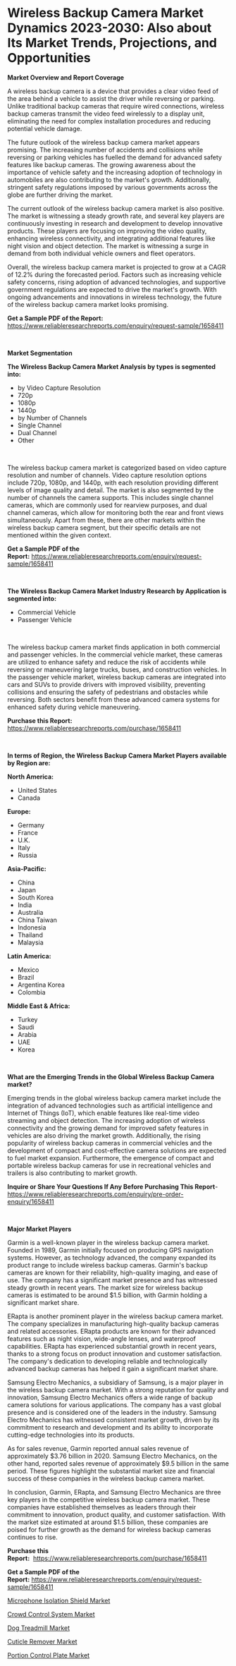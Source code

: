 <p><h1>Wireless Backup Camera Market Dynamics 2023-2030: Also about Its Market Trends, Projections, and Opportunities</h1></p><p><strong>Market Overview and Report Coverage</strong></p>
<p><p>A wireless backup camera is a device that provides a clear video feed of the area behind a vehicle to assist the driver while reversing or parking. Unlike traditional backup cameras that require wired connections, wireless backup cameras transmit the video feed wirelessly to a display unit, eliminating the need for complex installation procedures and reducing potential vehicle damage.</p><p>The future outlook of the wireless backup camera market appears promising. The increasing number of accidents and collisions while reversing or parking vehicles has fuelled the demand for advanced safety features like backup cameras. The growing awareness about the importance of vehicle safety and the increasing adoption of technology in automobiles are also contributing to the market's growth. Additionally, stringent safety regulations imposed by various governments across the globe are further driving the market.</p><p>The current outlook of the wireless backup camera market is also positive. The market is witnessing a steady growth rate, and several key players are continuously investing in research and development to develop innovative products. These players are focusing on improving the video quality, enhancing wireless connectivity, and integrating additional features like night vision and object detection. The market is witnessing a surge in demand from both individual vehicle owners and fleet operators.</p><p>Overall, the wireless backup camera market is projected to grow at a CAGR of 12.2% during the forecasted period. Factors such as increasing vehicle safety concerns, rising adoption of advanced technologies, and supportive government regulations are expected to drive the market's growth. With ongoing advancements and innovations in wireless technology, the future of the wireless backup camera market looks promising.</p></p>
<p><strong>Get a Sample PDF of the Report:</strong> <a href="https://www.reliableresearchreports.com/enquiry/request-sample/1658411">https://www.reliableresearchreports.com/enquiry/request-sample/1658411</a></p>
<p>&nbsp;</p>
<p><strong>Market Segmentation</strong></p>
<p><strong>The Wireless Backup Camera Market Analysis by types is segmented into:</strong></p>
<p><ul><li>by Video Capture Resolution</li><li>720p</li><li>1080p</li><li>1440p</li><li>by Number of Channels</li><li>Single Channel</li><li>Dual Channel</li><li>Other</li></ul></p>
<p>&nbsp;</p>
<p><p>The wireless backup camera market is categorized based on video capture resolution and number of channels. Video capture resolution options include 720p, 1080p, and 1440p, with each resolution providing different levels of image quality and detail. The market is also segmented by the number of channels the camera supports. This includes single channel cameras, which are commonly used for rearview purposes, and dual channel cameras, which allow for monitoring both the rear and front views simultaneously. Apart from these, there are other markets within the wireless backup camera segment, but their specific details are not mentioned within the given context.</p></p>
<p><strong>Get a Sample PDF of the Report:</strong>&nbsp;<a href="https://www.reliableresearchreports.com/enquiry/request-sample/1658411">https://www.reliableresearchreports.com/enquiry/request-sample/1658411</a></p>
<p>&nbsp;</p>
<p><strong>The Wireless Backup Camera Market Industry Research by Application is segmented into:</strong></p>
<p><ul><li>Commercial Vehicle</li><li>Passenger Vehicle</li></ul></p>
<p>&nbsp;</p>
<p><p>The wireless backup camera market finds application in both commercial and passenger vehicles. In the commercial vehicle market, these cameras are utilized to enhance safety and reduce the risk of accidents while reversing or maneuvering large trucks, buses, and construction vehicles. In the passenger vehicle market, wireless backup cameras are integrated into cars and SUVs to provide drivers with improved visibility, preventing collisions and ensuring the safety of pedestrians and obstacles while reversing. Both sectors benefit from these advanced camera systems for enhanced safety during vehicle maneuvering.</p></p>
<p><strong>Purchase this Report:</strong>&nbsp; <a href="https://www.reliableresearchreports.com/purchase/1658411">https://www.reliableresearchreports.com/purchase/1658411</a></p>
<p>&nbsp;</p>
<p><strong>In terms of Region, the Wireless Backup Camera Market Players available by Region are:</strong></p>
<p>
    <p> <strong> North America: </strong>
        <ul>
            <li>United States</li>
            <li>Canada</li>
        </ul>
        </p> 
    <p> <strong> Europe: </strong>
        <ul>
            <li>Germany</li>
            <li>France</li>
            <li>U.K.</li>
            <li>Italy</li>
            <li>Russia</li>
        </ul>
        </p> 
    <p> <strong> Asia-Pacific: </strong>
        <ul>
            <li>China</li>
            <li>Japan</li>
            <li>South Korea</li>
            <li>India</li>
            <li>Australia</li>
            <li>China Taiwan</li>
            <li>Indonesia</li>
            <li>Thailand</li>
            <li>Malaysia</li>
        </ul>
        </p> 
    <p> <strong> Latin America: </strong>
        <ul>
            <li>Mexico</li>
            <li>Brazil</li>
            <li>Argentina Korea</li>
            <li>Colombia</li>
        </ul>
        </p> 
    <p> <strong> Middle East & Africa: </strong>
        <ul>
            <li>Turkey</li>
            <li>Saudi</li>
            <li>Arabia</li>
            <li>UAE</li>
            <li>Korea</li>
        </ul>
    </p>
    </p>
<p>&nbsp;</p>
<p><strong>What are the Emerging Trends in the Global Wireless Backup Camera market?</strong></p>
<p><p>Emerging trends in the global wireless backup camera market include the integration of advanced technologies such as artificial intelligence and Internet of Things (IoT), which enable features like real-time video streaming and object detection. The increasing adoption of wireless connectivity and the growing demand for improved safety features in vehicles are also driving the market growth. Additionally, the rising popularity of wireless backup cameras in commercial vehicles and the development of compact and cost-effective camera solutions are expected to fuel market expansion. Furthermore, the emergence of compact and portable wireless backup cameras for use in recreational vehicles and trailers is also contributing to market growth.</p></p>
<p><strong>Inquire or Share Your Questions If Any Before Purchasing This Report</strong>- <a href="https://www.reliableresearchreports.com/enquiry/pre-order-enquiry/1658411">https://www.reliableresearchreports.com/enquiry/pre-order-enquiry/1658411</a></p>
<p>&nbsp;</p>
<p><strong>Major Market Players</strong></p>
<p><p>Garmin is a well-known player in the wireless backup camera market. Founded in 1989, Garmin initially focused on producing GPS navigation systems. However, as technology advanced, the company expanded its product range to include wireless backup cameras. Garmin's backup cameras are known for their reliability, high-quality imaging, and ease of use. The company has a significant market presence and has witnessed steady growth in recent years. The market size for wireless backup cameras is estimated to be around $1.5 billion, with Garmin holding a significant market share.</p><p>ERapta is another prominent player in the wireless backup camera market. The company specializes in manufacturing high-quality backup cameras and related accessories. ERapta products are known for their advanced features such as night vision, wide-angle lenses, and waterproof capabilities. ERapta has experienced substantial growth in recent years, thanks to a strong focus on product innovation and customer satisfaction. The company's dedication to developing reliable and technologically advanced backup cameras has helped it gain a significant market share.</p><p>Samsung Electro Mechanics, a subsidiary of Samsung, is a major player in the wireless backup camera market. With a strong reputation for quality and innovation, Samsung Electro Mechanics offers a wide range of backup camera solutions for various applications. The company has a vast global presence and is considered one of the leaders in the industry. Samsung Electro Mechanics has witnessed consistent market growth, driven by its commitment to research and development and its ability to incorporate cutting-edge technologies into its products.</p><p>As for sales revenue, Garmin reported annual sales revenue of approximately $3.76 billion in 2020. Samsung Electro Mechanics, on the other hand, reported sales revenue of approximately $9.5 billion in the same period. These figures highlight the substantial market size and financial success of these companies in the wireless backup camera market.</p><p>In conclusion, Garmin, ERapta, and Samsung Electro Mechanics are three key players in the competitive wireless backup camera market. These companies have established themselves as leaders through their commitment to innovation, product quality, and customer satisfaction. With the market size estimated at around $1.5 billion, these companies are poised for further growth as the demand for wireless backup cameras continues to rise.</p></p>
<p><strong>Purchase this Report:</strong>&nbsp;&nbsp;<a href="https://www.reliableresearchreports.com/purchase/1658411">https://www.reliableresearchreports.com/purchase/1658411</a></p>
<p></p>
<p><strong>Get a Sample PDF of the Report:</strong>&nbsp;<a href="https://www.reliableresearchreports.com/enquiry/request-sample/1658411">https://www.reliableresearchreports.com/enquiry/request-sample/1658411</a></p>
<p><p><a href="https://medium.com/@daishawolff/microphone-isolation-shield-market-research-report-its-history-and-forecast-2023-to-2030-516be790f46f">Microphone Isolation Shield Market</a></p><p><a href="https://medium.com/@vilmalittel/crowd-control-system-market-comprehensive-assessment-by-type-application-and-geography-e1ac1e899715">Crowd Control System Market</a></p><p><a href="https://medium.com/@holliswelch2023/dog-treadmill-market-competitive-analysis-market-trends-and-forecast-to-2030-4d727d175401">Dog Treadmill Market</a></p><p><a href="https://medium.com/@wilmaheaney/cuticle-remover-market-insights-into-market-cagr-market-trends-and-growth-strategies-4ec9018e0c99">Cuticle Remover Market</a></p><p><a href="https://medium.com/@marcoslemke2023/portion-control-plate-market-trends-forecast-and-competitive-analysis-to-2030-0bc1620310cb">Portion Control Plate Market</a></p></p>